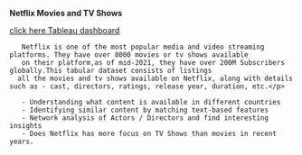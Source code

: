 **Netflix Movies and TV Shows**

   <a href="https://public.tableau.com/app/profile/yoga.mariappan/viz/netflix_16905354544370/Dashboard1">click here Tableau dashboard </a>


       Netflix is one of the most popular media and video streaming platforms. They have over 8000 movies or tv shows available
       on their platform,as of mid-2021, they have over 200M Subscribers globally.This tabular dataset consists of listings 
      all the movies and tv shows available on Netflix, along with details such as - cast, directors, ratings, release year, duration, etc.</p>

       - Understanding what content is available in different countries
       - Identifying similar content by matching text-based features
       - Network analysis of Actors / Directors and find interesting insights
       - Does Netflix has more focus on TV Shows than movies in recent years.


